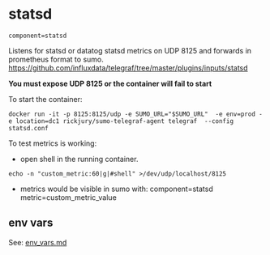 # statsd 
```
component=statsd
```
Listens for statsd or datatog statsd metrics on UDP 8125 and forwards in prometheus format to sumo.
https://github.com/influxdata/telegraf/tree/master/plugins/inputs/statsd

**You must expose UDP 8125 or the container will fail to start**

To start the container:
```
docker run -it -p 8125:8125/udp -e SUMO_URL="$SUMO_URL"  -e env=prod -e location=dc1 rickjury/sumo-telegraf-agent telegraf  --config statsd.conf
```

To test metrics is working:
- open shell in the running container.
```
echo -n "custom_metric:60|g|#shell" >/dev/udp/localhost/8125
```
- metrics would be visible in sumo with: component=statsd metric=custom_metric_value 

## env vars
See: [env_vars.md](env_vars.md)












